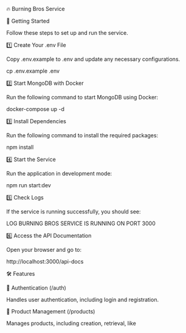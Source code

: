 🔥 Burning Bros Service

🚀 Getting Started

Follow these steps to set up and run the service.

1️⃣ Create Your .env File

Copy .env.example to .env and update any necessary configurations.

cp .env.example .env

2️⃣ Start MongoDB with Docker

Run the following command to start MongoDB using Docker:

docker-compose up -d

3️⃣ Install Dependencies

Run the following command to install the required packages:

npm install

4️⃣ Start the Service

Run the application in development mode:

npm run start:dev

5️⃣ Check Logs

If the service is running successfully, you should see:

LOG BURNING BROS SERVICE IS RUNNING ON PORT 3000

6️⃣ Access the API Documentation

Open your browser and go to:

http://localhost:3000/api-docs

🛠️ Features

🔑 Authentication (/auth)

Handles user authentication, including login and registration.

🛒 Product Management (/products)

Manages products, including creation, retrieval, like
